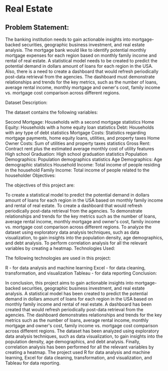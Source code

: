 # Real Estate
## Problem Statement:

The banking institution needs to gain actionable insights into mortgage-backed securities, geographic business investment, and real estate analysis. The mortgage bank would like to identify potential monthly mortgage expenses for each region based on monthly family income and rental of real estate. A statistical model needs to be created to predict the potential demand in dollars amount of loans for each region in the USA. Also, there is a need to create a dashboard that would refresh periodically post-data retrieval from the agencies. The dashboard must demonstrate relationships and trends for the key metrics, such as the number of loans, average rental income, monthly mortgage and owner's cost, family income vs. mortgage cost comparison across different regions.

Dataset Description:

The dataset contains the following variables:

Second Mortgage: Households with a second mortgage statistics
Home Equity: Households with a home equity loan statistics
Debt: Households with any type of debt statistics
Mortgage Costs: Statistics regarding mortgage payments, home equity loans, utilities, and property taxes
Home Owner Costs: Sum of utilities and property taxes statistics
Gross Rent: Contract rent plus the estimated average monthly cost of utility features
High school Graduation: High school graduation statistics
Population Demographics: Population demographics statistics
Age Demographics: Age demographic statistics
Household Income: Total income of people residing in the household
Family Income: Total income of people related to the householder
Objectives:

The objectives of this project are:

To create a statistical model to predict the potential demand in dollars amount of loans for each region in the USA based on monthly family income and rental of real estate.
To create a dashboard that would refresh periodically post-data retrieval from the agencies.
To demonstrate relationships and trends for the key metrics such as the number of loans, average rental income, monthly mortgage and owner's cost, family income vs. mortgage cost comparison across different regions.
To analyze the dataset using exploratory data analysis techniques, such as data visualization, to gain insights into the population density, age demographics, and debt analysis.
To perform correlation analysis for all the relevant variables by creating a heatmap.
Technologies Used:

The following technologies are used in this project:

R - for data analysis and machine learning
Excel - for data cleaning, transformation, and visualization
Tableau - for data reporting
Conclusion:

In conclusion, this project aims to gain actionable insights into mortgage-backed securities, geographic business investment, and real estate analysis. A statistical model has been created to predict the potential demand in dollars amount of loans for each region in the USA based on monthly family income and rental of real estate. A dashboard has been created that would refresh periodically post-data retrieval from the agencies. The dashboard demonstrates relationships and trends for the key metrics such as the number of loans, average rental income, monthly mortgage and owner's cost, family income vs. mortgage cost comparison across different regions. The dataset has been analyzed using exploratory data analysis techniques, such as data visualization, to gain insights into the population density, age demographics, and debt analysis. Finally, correlation analysis has been performed for all the relevant variables by creating a heatmap. The project used R for data analysis and machine learning, Excel for data cleaning, transformation, and visualization, and Tableau for data reporting.
